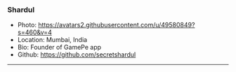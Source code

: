 ### Shardul
- Photo: https://avatars2.githubusercontent.com/u/49580849?s=460&v=4
- Location: Mumbai, India
- Bio: Founder of GamePe app
- Github: https://github.com/secretshardul
***
